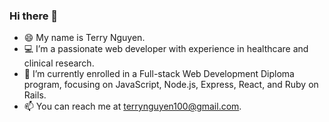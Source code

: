 ### Hi there 👋

- 😄 My name is Terry Nguyen.
- 💻 I’m a passionate web developer with experience in healthcare and clinical research.
- 🌱 I’m currently enrolled in a Full-stack Web Development Diploma program, focusing on JavaScript, Node.js, Express, React, and Ruby on Rails.
- 📫 You can reach me at terrynguyen100@gmail.com.
